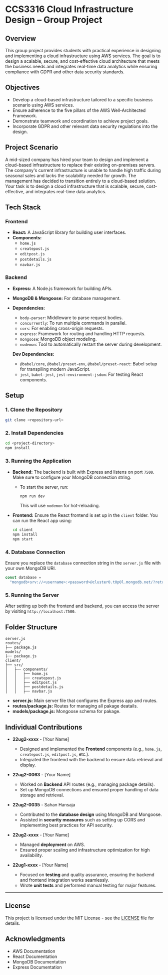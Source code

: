 # CCS3316 Cloud Infrastructure Design – Group Project

## Overview
This group project provides students with practical experience in designing and implementing a cloud infrastructure using AWS services. The goal is to design a scalable, secure, and cost-effective cloud architecture that meets the business needs and integrates real-time data analytics while ensuring compliance with GDPR and other data security standards.

## Objectives
- Develop a cloud-based infrastructure tailored to a specific business scenario using AWS services.
- Ensure adherence to the five pillars of the AWS Well-Architected Framework.
- Demonstrate teamwork and coordination to achieve project goals.
- Incorporate GDPR and other relevant data security regulations into the design.

## Project Scenario
A mid-sized company has hired your team to design and implement a cloud-based infrastructure to replace their existing on-premises servers. The company's current infrastructure is unable to handle high traffic during seasonal sales and lacks the scalability needed for growth. The management has decided to transition entirely to a cloud-based solution. Your task is to design a cloud infrastructure that is scalable, secure, cost-effective, and integrates real-time data analytics.


## Tech Stack

### Frontend
- **React:** A JavaScript library for building user interfaces.
- **Components:**
  - `home.js`
  - `createpost.js`
  - `editpost.js`
  - `postdetails.js`
  - `navbar.js`

### Backend
- **Express:** A Node.js framework for building APIs.
- **MongoDB & Mongoose:** For database management.
- **Dependencies:**
  - `body-parser`: Middleware to parse request bodies.
  - `concurrently`: To run multiple commands in parallel.
  - `cors`: For enabling cross-origin requests.
  - `express`: Framework for routing and handling HTTP requests.
  - `mongoose`: MongoDB object modeling.
  - `nodemon`: Tool to automatically restart the server during development.
  
  **Dev Dependencies:**
  - `@babel/core`, `@babel/preset-env`, `@babel/preset-react`: Babel setup for transpiling modern JavaScript.
  - `jest`, `babel-jest`, `jest-environment-jsdom`: For testing React components.

## Setup

### 1. Clone the Repository
```bash
git clone <repository-url>
```

### 2. Install Dependencies
```bash
cd <project-directory>
npm install
```

### 3. Running the Application
- **Backend:** The backend is built with Express and listens on port `7500`. Make sure to configure your MongoDB connection string.
  - To start the server, run:
    ```bash
    npm run dev
    ```
    This will use `nodemon` for hot-reloading.

- **Frontend:** Ensure the React frontend is set up in the `client` folder. You can run the React app using:
    ```bash
    cd client
    npm install
    npm start
    ```

### 4. Database Connection
Ensure you replace the `database` connection string in the `server.js` file with your own MongoDB URI.

```javascript
const database =
  "mongodb+srv://<username>:<password>@cluster0.t0p0l.mongodb.net/?retryWrites=true&w=majority&appName=Cluster0";
```

### 5. Running the Server

After setting up both the frontend and backend, you can access the server by visiting `http://localhost:7500`.

## Folder Structure

```
server.js
routes/
├── package.js
models/
├── package.js
client/
├── src/
│   ├── components/
│   │   ├── home.js
│   │   ├── createpost.js
│   │   ├── editpost.js
│   │   ├── postdetails.js
│   │   ├── navbar.js
```

- **server.js:** Main server file that configures the Express app and routes.
- **routes/package.js:** Routes for managing all pakage deatails.
- **models/package.js:** Mongoose schema for pakage.

## Individual Contributions

- **22ug2-xxxx** - [Your Name]
  - Designed and implemented the **Frontend** components (e.g., `home.js`, `createpost.js`, `editpost.js`, etc.).
  - Integrated the frontend with the backend to ensure data retrieval and display.

- **22ug2-0063** - [Your Name]
  - Worked on **Backend** API routes (e.g., managing package details).
  - Set up MongoDB connections and ensured proper handling of data storage and retrieval.

- **22ug2-0035** - Sahan Hansaja
  - Contributed to the **database design** using MongoDB and Mongoose.
  - Assisted in **security measures** such as setting up CORS and implementing best practices for API security.

- **22ug2-xxxx** - [Your Name]
  - Managed **deployment** on AWS.
  - Ensured proper scaling and infrastructure optimization for high availability.

- **22ug1-xxxx** - [Your Name]
  - Focused on **testing** and quality assurance, ensuring the backend and frontend integration works seamlessly.
  - Wrote **unit tests** and performed manual testing for major features.



---

## License
This project is licensed under the MIT License - see the [LICENSE](LICENSE) file for details.

## Acknowledgments
- AWS Documentation
- React Documentation
- MongoDB Documentation
- Express Documentation
